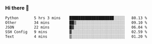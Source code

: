 ### Hi there 👋

<!--START_SECTION:waka-->

```txt
Python       5 hrs 3 mins    ████████████████████░░░░░   80.13 %
Other        34 mins         ██▒░░░░░░░░░░░░░░░░░░░░░░   09.10 %
JSON         22 mins         █▓░░░░░░░░░░░░░░░░░░░░░░░   06.04 %
SSH Config   9 mins          ▓░░░░░░░░░░░░░░░░░░░░░░░░   02.59 %
Text         4 mins          ▒░░░░░░░░░░░░░░░░░░░░░░░░   01.20 %
```

<!--END_SECTION:waka-->
